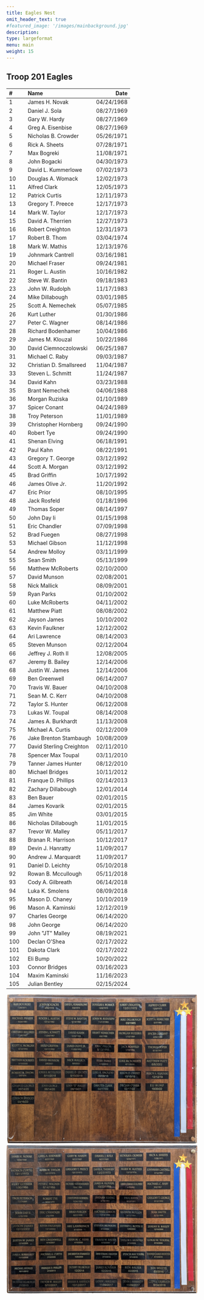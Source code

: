 ```yaml
---
title: Eagles Nest
omit_header_text: true
#featured_image: '/images/mainbackground.jpg'
description:
type: largeformat
menu: main
weight: 15
---
```


## Troop 201 Eagles

<!-- cSpell:disable -->


| # &nbsp;&nbsp;&nbsp;&nbsp;&nbsp;&nbsp; | Name &nbsp;&nbsp;&nbsp;&nbsp;&nbsp;&nbsp;&nbsp;&nbsp;&nbsp; |       Date |
| :------------------------------------- | :---------------------------------------------------------- | ---------: |
| 1                                      | James H. Novak                                              | 04/24/1968 |
| 2                                      | Daniel J. Sola                                              | 08/27/1969 |
| 3                                      | Gary W. Hardy                                               | 08/27/1969 |
| 4                                      | Greg A. Eisenbise                                           | 08/27/1969 |
| 5                                      | Nicholas B. Crowder                                         | 05/26/1971 |
| 6                                      | Rick A. Sheets                                              | 07/28/1971 |
| 7                                      | Max Bogreki                                                 | 11/08/1971 |
| 8                                      | John Bogacki                                                | 04/30/1973 |
| 9                                      | David L. Kummerlowe                                         | 07/02/1973 |
| 10                                     | Douglas A. Womack                                           | 12/02/1973 |
| 11                                     | Alfred Clark                                                | 12/05/1973 |
| 12                                     | Patrick Curtis                                              | 12/11/1973 |
| 13                                     | Gregory T. Preece                                           | 12/17/1973 |
| 14                                     | Mark W. Taylor                                              | 12/17/1973 |
| 15                                     | David A. Therrien                                           | 12/27/1973 |
| 16                                     | Robert Creighton                                            | 12/31/1973 |
| 17                                     | Robert B. Thom                                              | 03/04/1974 |
| 18                                     | Mark W. Mathis                                              | 12/13/1976 |
| 19                                     | Johnmark Cantrell                                           | 03/16/1981 |
| 20                                     | Michael Fraser                                              | 09/24/1981 |
| 21                                     | Roger L. Austin                                             | 10/16/1982 |
| 22                                     | Steve W. Bantin                                             | 09/18/1983 |
| 23                                     | John W. Rudolph                                             | 11/17/1983 |
| 24                                     | Mike Dillabough                                             | 03/01/1985 |
| 25                                     | Scott A. Nemechek                                           | 05/07/1985 |
| 26                                     | Kurt Luther                                                 | 01/30/1986 |
| 27                                     | Peter C. Wagner                                             | 08/14/1986 |
| 28                                     | Richard Bodenhamer                                          | 10/04/1986 |
| 29                                     | James M. Klouzal                                            | 10/22/1986 |
| 30                                     | David Ciemnoczolowski                                       | 06/25/1987 |
| 31                                     | Michael C. Raby                                             | 09/03/1987 |
| 32                                     | Christian D. Smallsreed                                     | 11/04/1987 |
| 33                                     | Steven L. Schmitt                                           | 11/24/1987 |
| 34                                     | David Kahn                                                  | 03/23/1988 |
| 35                                     | Brant Nemechek                                              | 04/06/1988 |
| 36                                     | Morgan Ruziska                                              | 01/10/1989 |
| 37                                     | Spicer Conant                                               | 04/24/1989 |
| 38                                     | Troy Peterson                                               | 11/01/1989 |
| 39                                     | Christopher Hornberg                                        | 09/24/1990 |
| 40                                     | Robert Tye                                                  | 09/24/1990 |
| 41                                     | Shenan Elving                                               | 06/18/1991 |
| 42                                     | Paul Kahn                                                   | 08/22/1991 |
| 43                                     | Gregory T. George                                           | 03/12/1992 |
| 44                                     | Scott A. Morgan                                             | 03/12/1992 |
| 45                                     | Brad Griffin                                                | 10/17/1992 |
| 46                                     | James Olive Jr.                                             | 11/20/1992 |
| 47                                     | Eric Prior                                                  | 08/10/1995 |
| 48                                     | Jack Rosfeld                                                | 01/18/1996 |
| 49                                     | Thomas Soper                                                | 08/14/1997 |
| 50                                     | John Day Ii                                                 | 01/15/1998 |
| 51                                     | Eric Chandler                                               | 07/09/1998 |
| 52                                     | Brad Fuegen                                                 | 08/27/1998 |
| 53                                     | Michael Gibson                                              | 11/12/1998 |
| 54                                     | Andrew Molloy                                               | 03/11/1999 |
| 55                                     | Sean Smith                                                  | 05/13/1999 |
| 56                                     | Matthew McRoberts                                           | 02/10/2000 |
| 57                                     | David Munson                                                | 02/08/2001 |
| 58                                     | Nick Mallick                                                | 08/09/2001 |
| 59                                     | Ryan Parks                                                  | 01/10/2002 |
| 60                                     | Luke McRoberts                                              | 04/11/2002 |
| 61                                     | Matthew Piatt                                               | 08/08/2002 |
| 62                                     | Jayson James                                                | 10/10/2002 |
| 63                                     | Kevin Faulkner                                              | 12/12/2002 |
| 64                                     | Ari Lawrence                                                | 08/14/2003 |
| 65                                     | Steven Munson                                               | 02/12/2004 |
| 66                                     | Jeffrey J. Roth II                                          | 12/08/2005 |
| 67                                     | Jeremy B. Bailey                                            | 12/14/2006 |
| 68                                     | Justin W. James                                             | 12/14/2006 |
| 69                                     | Ben Greenwell                                               | 06/14/2007 |
| 70                                     | Travis W. Bauer                                             | 04/10/2008 |
| 71                                     | Sean M. C. Kerr                                             | 04/10/2008 |
| 72                                     | Taylor S. Hunter                                            | 06/12/2008 |
| 73                                     | Lukas W. Toupal                                             | 08/14/2008 |
| 74                                     | James A. Burkhardt                                          | 11/13/2008 |
| 75                                     | Michael A. Curtis                                           | 02/12/2009 |
| 76                                     | Jake Brenton Stambaugh                                      | 10/08/2009 |
| 77                                     | David Sterling Creighton                                    | 02/11/2010 |
| 78                                     | Spencer Max Toupal                                          | 03/11/2010 |
| 79                                     | Tanner James Hunter                                         | 08/12/2010 |
| 80                                     | Michael Bridges                                             | 10/11/2012 |
| 81                                     | Franque D. Phillips                                         | 02/14/2013 |
| 82                                     | Zachary Dillabough                                          | 12/01/2014 |
| 83                                     | Ben Bauer                                                   | 02/01/2015 |
| 84                                     | James Kovarik                                               | 02/01/2015 |
| 85                                     | Jim White                                                   | 03/01/2015 |
| 86                                     | Nicholas Dillabough                                         | 11/01/2015 |
| 87                                     | Trevor W. Malley                                            | 05/11/2017 |
| 88                                     | Branan R. Harrison                                          | 10/12/2017 |
| 89                                     | Devin J. Hanratty                                           | 11/09/2017 |
| 90                                     | Andrew J. Marquardt                                         | 11/09/2017 |
| 91                                     | Daniel D. Leichty                                           | 05/10/2018 |
| 92                                     | Rowan B. Mccullough                                         | 05/11/2018 |
| 93                                     | Cody A. Gilbreath                                           | 06/14/2018 |
| 94                                     | Luka K. Smolens                                             | 08/09/2018 |
| 95                                     | Mason D. Chaney                                             | 10/10/2019 |
| 96                                     | Mason A. Kaminski                                           | 12/12/2019 |
| 97                                     | Charles George                                              | 06/14/2020 |
| 98                                     | John George                                                 | 06/14/2020 |
| 99                                     | John "JT" Malley                                            | 08/19/2021 |
| 100                                    | Declan O'Shea                                               | 02/17/2022 |
| 101                                    | Dakota Clark                                                | 02/17/2022 |
| 102                                    | Eli Bump                                                    | 10/20/2022 |
| 103                                    | Connor Bridges                                              | 03/16/2023 |
| 104                                    | Maxim Kaminski                                              | 11/16/2023 |
| 105                                    | Julian Bentley                                              | 02/15/2024 |

![](/images/eagle_nest_plaque_1.png)
![](/images/eagle_nest_plaque_2.png)
